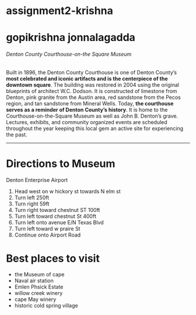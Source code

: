 # assignment2-krishna
# gopikrishna jonnalagadda
  
###### Denton County Courthouse-on-the Square Museum

Built in 1896, the Denton County Courthouse is one of Denton County’s **most celebrated and iconic artifacts and is the centerpiece of the downtown square**. The building was restored in 2004 using the original blueprints of architect W.C. Dodson. It is constructed of limestone from Denton, pink granite from the Austin area, red sandstone from the Pecos region, and tan sandstone from Mineral Wells. Today, **the courthouse serves as a reminder of Denton County’s history**. It is home to the Courthouse-on-the-Square Museum as well as John B. Denton’s grave. Lectures, exhibits, and community organized events are scheduled throughout the year keeping this local gem an active site for experiencing the past.
- - -
# Directions to Museum
Denton Enterprise Airport
1. Head west on w hickory st towards N elm st
2. Turn left  250ft
3. Turn right 59ft
4. Turn right toward chestnut ST 100ft
5. Turn left toward chestnut St  400ft
6. Turn left onto avenue E/N Texas Blvd
7. Turn left toward w praire St
8. Continue onto Airport Road
# Best places to visit
- the Museum of cape
- Naval air station
- Emlen Phsick Estate
- willow creek winery
- cape May winery
- historic cold spring village 